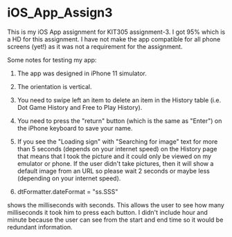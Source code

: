 # iOS_App_Assign3
This is my iOS App assignment for KIT305 assignment-3. 
 I got 95% which is a HD for this assignment. 
 I have not make the app compatible for all phone screens (yet!) as it was not a requirement for the assignment.
 
 Some notes for testing my app:

1) The app was designed in iPhone 11 simulator.

2) The orientation is vertical.

3) You need to swipe left an item to delete an item in the History table (i.e. Dot Game History and Free to Play History).

4) You need to press the "return" button (which is the same as "Enter") on the iPhone keyboard to save your name.

5) If you see the "Loading sign" with "Searching for image" text for more than 5 seconds (depends on your internet speed) on the History page that means that I took the picture and it could only be viewed on my emulator or phone. If the user didn't take pictures, then it will show a default image from an URL so please wait 2 seconds or maybe less (depending on your internet speed).

6)  dtFormatter.dateFormat = "ss.SSS"

shows the milliseconds with seconds. This allows the user to see how many milliseconds it took him to press each button. I didn't include hour and minute because the user can see from the start and end time so it would be redundant information.
